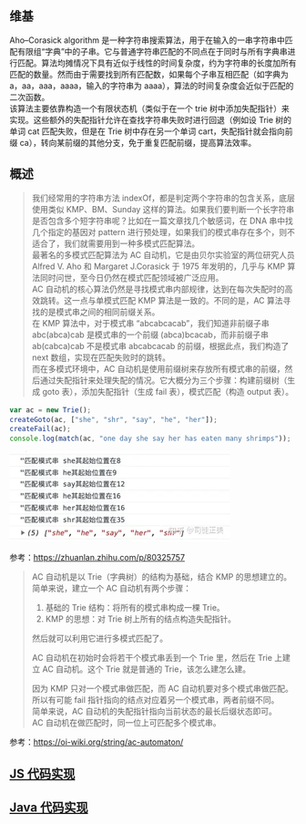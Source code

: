 ## 维基
Aho–Corasick algorithm 是一种字符串搜索算法，用于在输入的一串字符串中匹配有限组“字典”中的子串。它与普通字符串匹配的不同点在于同时与所有字典串进行匹配。算法均摊情况下具有近似于线性的时间复杂度，约为字符串的长度加所有匹配的数量。然而由于需要找到所有匹配数，如果每个子串互相匹配（如字典为 a，aa，aaa，aaaa，输入的字符串为 aaaa），算法的时间复杂度会近似于匹配的二次函数。  
该算法主要依靠构造一个有限状态机（类似于在一个 trie 树中添加失配指针）来实现。这些额外的失配指针允许在查找字符串失败时进行回退（例如设 Trie 树的单词 cat 匹配失败，但是在 Trie 树中存在另一个单词 cart，失配指针就会指向前缀 ca），转向某前缀的其他分支，免于重复匹配前缀，提高算法效率。  
  
## 概述
> 我们经常用的字符串方法 indexOf，都是判定两个字符串的包含关系，底层使用类似 KMP、BM、Sunday 这样的算法。如果我们要判断一个长字符串是否包含多个短字符串呢？比如在一篇文章找几个敏感词，在 DNA 串中找几个指定的基因对 pattern 进行预处理，如果我们的模式串存在多个，则不适合了，我们就需要用到一种多模式匹配算法。  
> 最著名的多模式匹配算法为 AC 自动机，它是由贝尔实验室的两位研究人员 Alfred V. Aho 和 Margaret J.Corasick 于 1975 年发明的，几乎与 KMP 算法同时问世，至今日仍然在模式匹配领域被广泛应用。  
> AC 自动机的核心算法仍然是寻找模式串内部规律，达到在每次失配时的高效跳转。这一点与单模式匹配 KMP 算法是一致的。不同的是，AC 算法寻找的是模式串之间的相同前缀关系。  
> 在 KMP 算法中，对于模式串 “abcabcacab”，我们知道非前缀子串 abc(abca)cab 是模式串的一个前缀 (abca)bcacab，而非前缀子串 ab(cabca)cab 不是模式串 abcabcacab 的前缀，根据此点，我们构造了 next 数组，实现在匹配失败时的跳转。  
> 而在多模式环境中，AC 自动机是使用前缀树来存放所有模式串的前缀，然后通过失配指针来处理失配的情况。它大概分为三个步骤：构建前缀树（生成 goto 表），添加失配指针（生成 fail 表），模式匹配（构造 output 表）。

```javascript
var ac = new Trie();
createGoto(ac, ["she", "shr", "say", "he", "her"]);
createFail(ac);
console.log(match(ac, "one day she say her has eaten many shrimps"));
```  
![](./ac-automaton.webp)  

参考：https://zhuanlan.zhihu.com/p/80325757  
  
> AC 自动机是以 Trie（字典树）的结构为基础，结合 KMP 的思想建立的。  
> 简单来说，建立一个 AC 自动机有两个步骤：  
> 1. 基础的 Trie 结构：将所有的模式串构成一棵 Trie。
> 2. KMP 的思想：对 Trie 树上所有的结点构造失配指针。
> 
> 然后就可以利用它进行多模式匹配了。
>
> AC 自动机在初始时会将若干个模式串丢到一个 Trie 里，然后在 Trie 上建立 AC 自动机。这个 Trie 就是普通的 Trie，该怎么建怎么建。  
> 
> 因为 KMP 只对一个模式串做匹配，而 AC 自动机要对多个模式串做匹配。所以有可能 fail 指针指向的结点对应着另一个模式串，两者前缀不同。  
> 简单来说，AC 自动机的失配指针指向当前状态的最长后缀状态即可。  
> AC 自动机在做匹配时，同一位上可匹配多个模式串。

参考：https://oi-wiki.org/string/ac-automaton/  
  
## [JS 代码实现](./ac_automaton.js)
## [Java 代码实现](./AcAutomaton.java)

